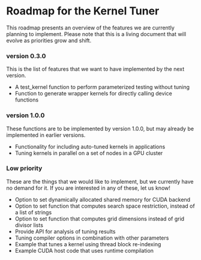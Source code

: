 # Roadmap for the Kernel Tuner

This roadmap presents an overview of the features we are currently planning to
implement. Please note that this is a living document that will evolve as
priorities grow and shift.

### version 0.3.0

This is the list of features that we want to have implemented by the next version.

 * A test_kernel function to perform parameterized testing without tuning
 * Function to generate wrapper kernels for directly calling device functions
 
### version 1.0.0

These functions are to be implemented by version 1.0.0, but may already be
implemented in earlier versions.

 * Functionality for including auto-tuned kernels in applications
 * Tuning kernels in parallel on a set of nodes in a GPU cluster

### Low priority

These are the things that we would like to implement, but we currently have no
demand for it. If you are interested in any of these, let us know!

 * Option to set dynamically allocated shared memory for CUDA backend
 * Option to set function that computes search space restriction, instead of a list of strings
 * Option to set function that computes grid dimensions instead of grid divisor lists
 * Provide API for analysis of tuning results
 * Tuning compiler options in combination with other parameters
 * Example that tunes a kernel using thread block re-indexing
 * Example CUDA host code that uses runtime compilation



